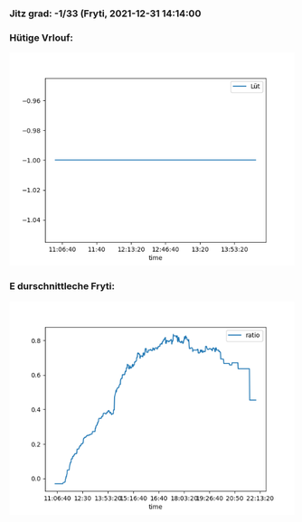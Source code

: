 ### Jitz grad: -1/33 (Fryti, 2021-12-31 14:14:00

### Hütige Vrlouf:
![Graph](Today.png)

### E durschnittleche Fryti:
![Graph](Fryti.png)